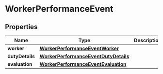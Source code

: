 

# WorkerPerformanceEvent

## Properties

Name | Type | Description | Notes
------------ | ------------- | ------------- | -------------
**worker** | [**WorkerPerformanceEventWorker**](WorkerPerformanceEventWorker.md) |  |  [optional]
**dutyDetails** | [**WorkerPerformanceEventDutyDetails**](WorkerPerformanceEventDutyDetails.md) |  |  [optional]
**evaluation** | [**WorkerPerformanceEventEvaluation**](WorkerPerformanceEventEvaluation.md) |  |  [optional]



